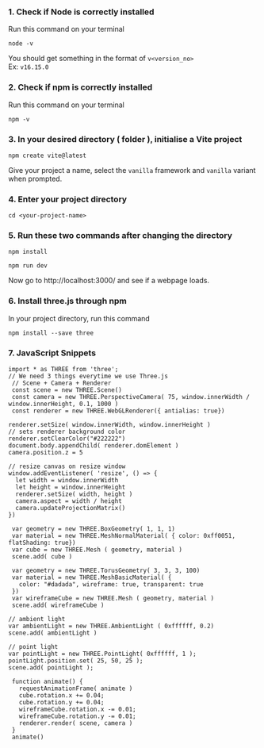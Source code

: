 ### 1. Check if Node is correctly installed
Run this command on your terminal
```
node -v
```
You should get something in the format of `v<version_no>` <br />
Ex: `v16.15.0`

### 2. Check if npm is correctly installed
Run this command on your terminal
```
npm -v
```

### 3. In your desired directory ( folder ), initialise a Vite project
```
npm create vite@latest
```

Give your project a name, select the `vanilla` framework and `vanilla` variant when prompted.

### 4. Enter your project directory
```
cd <your-project-name>
```

### 5. Run these two commands after changing the directory
```
npm install
```
```
npm run dev
```
Now go to  http://localhost:3000/ and see if a webpage loads.

### 6. Install three.js through npm
In your project directory, run this command
```
npm install --save three
```

### 7. JavaScript Snippets
```
import * as THREE from 'three';
// We need 3 things everytime we use Three.js
 // Scene + Camera + Renderer
 const scene = new THREE.Scene()
 const camera = new THREE.PerspectiveCamera( 75, window.innerWidth / window.innerHeight, 0.1, 1000 )
 const renderer = new THREE.WebGLRenderer({ antialias: true})
 ```
 
 ```
 renderer.setSize( window.innerWidth, window.innerHeight )
 // sets renderer background color
 renderer.setClearColor("#222222")
 document.body.appendChild( renderer.domElement )
 camera.position.z = 5
 ```
 ```
 // resize canvas on resize window
 window.addEventListener( 'resize', () => {
   let width = window.innerWidth
   let height = window.innerHeight
   renderer.setSize( width, height )
   camera.aspect = width / height
   camera.updateProjectionMatrix()
 })
 
 ```
```
 var geometry = new THREE.BoxGeometry( 1, 1, 1)
 var material = new THREE.MeshNormalMaterial( { color: 0xff0051, flatShading: true})
 var cube = new THREE.Mesh ( geometry, material )
 scene.add( cube )
```
 
```
 var geometry = new THREE.TorusGeometry( 3, 3, 3, 100)
 var material = new THREE.MeshBasicMaterial( {
   color: "#dadada", wireframe: true, transparent: true
 })
 var wireframeCube = new THREE.Mesh ( geometry, material )
 scene.add( wireframeCube )
 ```
 
 ```
 // ambient light
 var ambientLight = new THREE.AmbientLight ( 0xffffff, 0.2)
 scene.add( ambientLight )
 
 // point light
 var pointLight = new THREE.PointLight( 0xffffff, 1 );
 pointLight.position.set( 25, 50, 25 );
 scene.add( pointLight );
 ```
 
``` 
 function animate() {
   requestAnimationFrame( animate )
   cube.rotation.x += 0.04;
   cube.rotation.y += 0.04;
   wireframeCube.rotation.x -= 0.01;
   wireframeCube.rotation.y -= 0.01;
   renderer.render( scene, camera )
 }
 animate()
```
